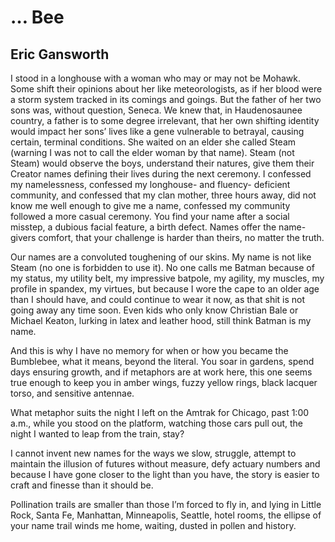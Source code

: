 # … Bee
## Eric Gansworth
I stood in a longhouse
with a woman who may or may not
be Mohawk. Some shift their opinions
about her like meteorologists, as if
her blood were a storm system tracked
in its comings and goings. But the father
of her two sons was, without question, Seneca.
We knew that, in Haudenosaunee country, a father
is to some degree irrelevant, that her own
shifting identity would impact her sons’ lives
like a gene vulnerable to betrayal, causing
certain, terminal conditions. She waited
on an elder she called Steam (warning I was not
to call the elder woman by that name). Steam
(not Steam) would observe the boys, understand
their natures, give them their Creator names defining
their lives during the next ceremony. I confessed
my namelessness, confessed my longhouse- and fluency-
deficient community, and confessed that my clan
mother, three hours away, did not know me well
enough to give me a name, confessed my community followed
a more casual ceremony. You find your name after a social misstep,
a dubious facial feature, a birth defect. Names offer
the name-givers comfort, that your challenge is harder
than theirs, no matter the truth.

Our names are a convoluted toughening of our skins. My name
is not like Steam (no one is forbidden to use it). No one
calls me Batman because of my status, my utility
belt, my impressive batpole, my agility, my muscles,
my profile in spandex, my virtues, but because I wore
the cape to an older age than I should have, and could
continue to wear it now, as that shit is not going away
any time soon. Even kids who only know Christian Bale
or Michael Keaton, lurking in latex and leather hood,
still think Batman is my name.

And this is why I have no memory for when or how you became
the Bumblebee, what it means, beyond the literal.
You soar in gardens, spend days ensuring growth,
and if metaphors are at work here, this one seems true
enough to keep you in amber wings, fuzzy yellow rings,
black lacquer torso, and sensitive antennae.

What metaphor suits the night I left on the Amtrak
for Chicago, past 1:00 a.m., while you stood
on the platform, watching those cars pull out,
the night I wanted to leap from the train, stay?

I cannot invent new names for the ways we slow,
struggle, attempt to maintain the illusion of futures
without measure, defy actuary numbers and because I have
gone closer to the light than you have, the story is
easier to craft and finesse than it should be.

Pollination trails are smaller than those I’m forced
to fly in, and lying in Little Rock, Santa Fe, Manhattan,
Minneapolis, Seattle, hotel rooms, the ellipse of your name
trail winds me home, waiting, dusted in pollen and history.